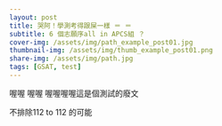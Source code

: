 ```yaml
---
layout: post
title: 哭阿！學測考得跟屎一樣 ＝ ＝
subtitle: 6 個志願序all in APCS組 ？
cover-img: /assets/img/path_example_post01.jpg
thumbnail-img: /assets/img/thumb_example_post01.png
share-img: /assets/img/path.jpg
tags: [GSAT, test]
---
```


 喔喔 喔喔 喔喔喔喔這是個測試的廢文
 
不排除112 to 112 的可能